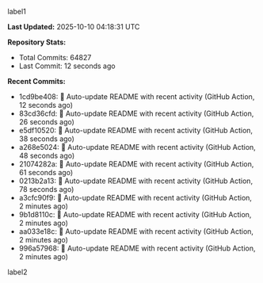 
label1 
<!-- ACTIVITY_START -->
**Last Updated:** 2025-10-10 04:18:31 UTC

**Repository Stats:**
- Total Commits: 64827
- Last Commit: 12 seconds ago

**Recent Commits:**
- 1cd9be408: 🤖 Auto-update README with recent activity (GitHub Action, 12 seconds ago)
- 83cd36cfd: 🤖 Auto-update README with recent activity (GitHub Action, 26 seconds ago)
- e5df10520: 🤖 Auto-update README with recent activity (GitHub Action, 38 seconds ago)
- a268e5024: 🤖 Auto-update README with recent activity (GitHub Action, 48 seconds ago)
- 21074282a: 🤖 Auto-update README with recent activity (GitHub Action, 61 seconds ago)
- 0213b2a13: 🤖 Auto-update README with recent activity (GitHub Action, 78 seconds ago)
- a3cfc90f9: 🤖 Auto-update README with recent activity (GitHub Action, 2 minutes ago)
- 9b1d8110c: 🤖 Auto-update README with recent activity (GitHub Action, 2 minutes ago)
- aa033e18c: 🤖 Auto-update README with recent activity (GitHub Action, 2 minutes ago)
- 996a57968: 🤖 Auto-update README with recent activity (GitHub Action, 2 minutes ago)
<!-- ACTIVITY_END -->

label2
